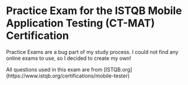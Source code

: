 # Practice Exam for the ISTQB Mobile Application Testing (CT-MAT) Certification

<p>Practice Exams are a bug part of my study process. I could not find any online exams to use, so I decided to create my own!</p>

<p>All questions used in this exam are from [ISTQB.org] (https://www.istqb.org/certifications/mobile-tester)</p>
